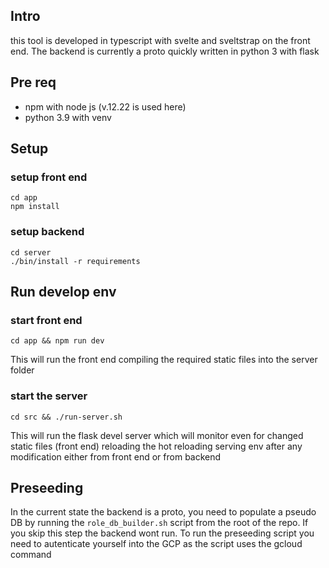 ## Intro

this tool is developed in typescript with svelte and sveltstrap on the front end. The backend is currently a proto quickly written in python 3 with flask

## Pre req

* npm with node js (v.12.22 is used here)
* python 3.9 with venv

## Setup

### setup front end
 
```
cd app
npm install
```

### setup backend

```
cd server
./bin/install -r requirements
```

## Run develop env

### start front end

```
cd app && npm run dev
```
This will run the front end compiling the required static files into the server folder

### start the server

```
cd src && ./run-server.sh
```

This will run the flask devel server which will monitor even for changed static files (front end) reloading the hot reloading serving env after any modification either from front end or from backend

## Preseeding

In the current state the backend is a proto, you need to populate a pseudo DB by running the `role_db_builder.sh` script from the root of the repo. If you skip this step the backend wont run. To run the preseeding script you need to autenticate yourself into the GCP as the script uses the gcloud command 
